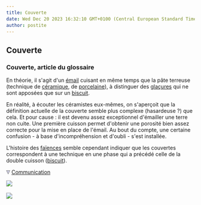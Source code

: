 ```yaml
---
title: Couverte
date: Wed Dec 20 2023 16:32:10 GMT+0100 (Central European Standard Time)
author: postite
---
```


## Couverte
### Couverte, article du glossaire
 En théorie, il s'agit d'un [émail](e.html#email) cuisant en même temps que la pâte terreuse (technique de [céramique](ceramique.html), de [porcelaine](porcelaine.html)), à distinguer des [glaçures](glacure.html) qui ne sont apposées que sur un [biscuit](biscuit.html).

En réalité, à écouter les céramistes eux-mêmes, on s'aperçoit que la définition actuelle de la couverte semble plus complexe (hasardeuse ?) que cela. Et pour cause : il est devenu assez exceptionnel d'émailler une terre non cuite. Une première cuisson permet d'obtenir une porosité bien assez correcte pour la mise en place de l'émail. Au bout du compte, une certaine confusion - à base d'incompréhension et d'oubli - s'est installée.

L'histoire des [faïences](faience.html) semble cependant indiquer que les couvertes correspondent à une technique en une phase qui a précédé celle de la double cuisson ([biscuit](biscuit.html)).



![](images/flechebas.gif) [Communication](http://www.artrealite.com/annonceurs.htm) 

[![](https://cbonvin.fr/sites/regie.artrealite.com/visuels/campagne1.png)](index-2.html#20131014)

![](https://cbonvin.fr/sites/regie.artrealite.com/visuels/campagne2.png)